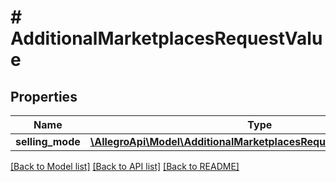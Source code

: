 # # AdditionalMarketplacesRequestValue

## Properties

Name | Type | Description | Notes
------------ | ------------- | ------------- | -------------
**selling_mode** | [**\AllegroApi\Model\AdditionalMarketplacesRequestValueSellingMode**](AdditionalMarketplacesRequestValueSellingMode.md) |  | [optional]

[[Back to Model list]](../../README.md#models) [[Back to API list]](../../README.md#endpoints) [[Back to README]](../../README.md)

